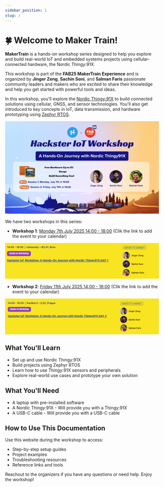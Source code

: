 ```yaml
---
sidebar_position: 1
slug: /
---
```


# 🍀 Welcome to Maker Train!


**MakerTrain** is a hands-on workshop series designed to help you explore and build real-world IoT and embedded systems projects using cellular-connected hardware, the Nordic Thingy:91X.

This workshop is part of the **FAB25 MakerTrain Experience** and is organized by **Jinger Zeng**, **Sachin Soni**, and **Salman Faris** passionate community leaders and makers who are excited to share their knowledge and help you get started with powerful tools and ideas.

In this workshop, you'll explore the [Nordic Thingy:91X](https://www.nordicsemi.com/Products/Development-hardware/Nordic-Thingy-91-X) to build connected solutions using cellular, GNSS, and sensor technologies. You'll also get introduced to key concepts in IoT, data transmission, and hardware prototyping using  [Zephyr RTOS](https://www.zephyrproject.org//).

![Maker Train Poster](/img/welcome-to-maker-train/workshop-poster.png)

We have two workshops in this series:

- **Workshop 1**: [Monday 7th July 2025 14:00 - 18:00](https://www.google.com/calendar/render?action=TEMPLATE&text=Hackster+IoT+Workshop%3A+A+Hands-On+Journey+with+Nordic+Thingy91X+DAY+1&dates=20250707T120000Z/20250707T160000Z&location=University+%E2%80%93+B2.41&details=Join+Hackster%E2%80%99s+IoT+workshop+to+get+hands-on+experience+with+the+Nordic+Thingy%3A91X+for+cellular+IoT+development.+Perfect+for+asset+tracking+and+sensor-based+applications.%0A%0AEvent+details%3A+https%3A%2F%2Flink.makergram.com%2Ffab25day1) (Clik the link to add the event to your calendar)

[![Workshop 1 Poster](/img/welcome-to-maker-train/workshop-one.png)](https://fab25.fabevent.org/programs/schedule?day=2025-07-07&title=hackster-iot-workshop-a-hands-on-journey-with-nordic-thingy91x-day-1&event=9ab05216-9ba8-412a-9e84-4e74799e6c6e)

- **Workshop 2**: [Friday 11th July 2025 14:00 - 18:00](https://www.google.com/calendar/render?action=TEMPLATE&text=Hackster+IoT+Workshop%3A+A+Hands-On+Journey+with+Nordic+Thingy91X+DAY+2&dates=20250711T120000Z/20250711T160000Z&location=Pavilion+%E2%80%93+E.02&details=Join+Hackster%E2%80%99s+IoT+workshop+to+get+hands-on+experience+with+the+Nordic+Thingy%3A91X+for+cellular+IoT+development.+Perfect+for+asset+tracking+and+sensor-based+applications.%0A%0AEvent+details%3A+https%3A%2F%2Flink.makergram.com%2Ffab25day2) (Clik the link to add the event to your calendar)

[![Workshop 1 Poster](/img/welcome-to-maker-train/workshop-two.png)](https://fab25.fabevent.org/programs/schedule?day=2025-07-11&title=hackster-iot-workshop-a-hands-on-journey-with-nordic-thingy91x-day-2&event=60f3eba6-f920-4c08-a3f0-154487750afd)


## What You'll Learn

- Set up and use Nordic Thingy:91X
- Build projects using Zephyr RTOS
- Learn how to use Thingy:91X sensors and peripherals
- Explore real-world use cases and prototype your own solution

## What You'll Need

- A laptop with pre-installed software
- A Nordic Thingy:91X - Will provide you with a Thingy:91X
- A USB-C cable - Will provide you with a USB-C cable


## How to Use This Documentation

Use this website during the workshop to access:
- Step-by-step setup guides
- Project examples
- Troubleshooting resources
- Reference links and tools


Reachout to the organizers if you have any questions or need help. Enjoy the workshop!
